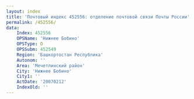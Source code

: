 ```yaml
---
layout: index
title: 'Почтовый индекс 452556: отделение почтовой связи Почты России'
permalink: /452556/
data:
    Index: 452556
    OPSName: 'Нижнее Бобино'
    OPSType: О
    OPSSubm: 452549
    Region: 'Башкортостан Республика'
    Autonom: ''
    Area: 'Мечетлинский район'
    City: 'Нижнее Бобино'
    City1: ''
    ActDate: '20070212'
    IndexOld: ''
---
```

